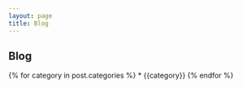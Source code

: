 ```yaml
---
layout: page
title: Blog
---
```


## Blog

{% for category in post.categories %}
    * {{category}}
{% endfor %}
